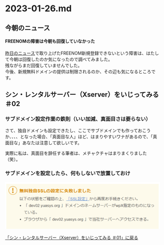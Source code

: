 # 2023-01-26.md

## 今朝のニュース

#### FREENOMの障害は今朝も回復していなかった

[昨日のニュース](https://github.com/yuasys/chatty-journal/blob/main/2023/01/2023-01-25.md)で取り上げたFREENOM新規登録できないという障害は、はたして今朝は回復したのか気になったので調べてみました。  
残ながらまだ回復していませんでした。  
今後、新規無料ドメインの提供は制限されるのか、その辺も気になるところです。 

## シン・レンタルサーバー（Xserver）をいじってみる ＃02

### サブドメイン設定作業の鉄則（いい加減、真面目さは要らない）

さて、独自ドメインも設定できたし、ここでサブドメインでも作っておこうか、、、、となった場合、「真面目な人」ほど、はまりやすいワナがあるので、「真面目な」あなたは注意して欲しいです。

実際に私は、真面目を辞任する筆者は、メチャクチャはまりまくりました（笑）。  


### サブドメインを設定したら、何もしないで放置しておけ

![error](/images/20230126_01.png)

[「シン・レンタルサーバー（Xserver）をいじってみる ＃01」に戻る](https://github.com/yuasys/chatty-journal/blob/main/2023/01/2023-01-25.md#%E3%82%B7%E3%83%B3%E3%83%AC%E3%83%B3%E3%82%BF%E3%83%AB%E3%82%B5%E3%83%BC%E3%83%90%E3%83%BCxserver%E3%82%92%E3%81%84%E3%81%98%E3%81%A3%E3%81%A6%E3%81%BF%E3%82%8B-01)
